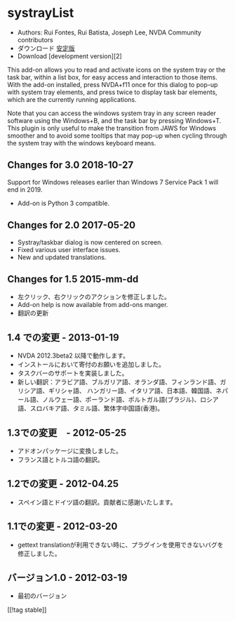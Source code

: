 # systrayList #

*   Authors: Rui Fontes, Rui Batista, Joseph Lee, NVDA Community
    contributors
*   ダウンロード [安定版][1]
*   Download [development version][2]

This add-on allows you to read and activate icons on the system tray or the
task bar, within a list box, for easy access and interaction to those
items. With the add-on installed, press NVDA+f11 once for this dialog to
pop-up with system tray elements, and press twice to display task bar
elements, which are the currently running applications.

Note that you can access the windows system tray in any screen reader
software using the Windows+B, and the task bar by pressing Windows+T. This
plugin is only useful to make the transition from JAWS for Windows smoother
and to avoid some tooltips that may pop-up when cycling through the system
tray with the windows keyboard means.

## Changes for 3.0 2018-10-27 ##

Support for Windows releases earlier than Windows 7 Service Pack 1 will end
in 2019.

* Add-on is Python 3 compatible.

## Changes for 2.0 2017-05-20 ##

* Systray/taskbar dialog is now centered on screen.
* Fixed various user interface issues.
* New and updated translations.

## Changes for 1.5 2015-mm-dd ##

* 左クリック、右クリックのアクションを修正しました。
* Add-on help is now available from add-ons manger.
* 翻訳の更新

## 1.4 での変更 - 2013-01-19 ##

* NVDA 2012.3beta2 以降で動作します。
* インストールにおいて寄付のお願いを追加しました。
* タスクバーのサポートを実装しました。
* 新しい翻訳：アラビア語、ブルガリア語、オランダ語、フィンランド語、ガリシア語、ギリシャ語、
  ハンガリー語、イタリア語、日本語、韓国語、ネパール語、ノルウェー語、ポーランド語、ポルトガル語(ブラジル)、ロシア語、スロバキア語、タミル語、繁体字中国語(香港)。

## 1.3での変更　- 2012-05-25 ##

* アドオンパッケージに変換しました。
* フランス語とトルコ語の翻訳。

## 1.2での変更 - 2012-04.25 ##

* スペイン語とドイツ語の翻訳。貢献者に感謝いたします。

## 1.1での変更 - 2012-03-20 ##

* gettext translationが利用できない時に、プラグインを使用できないバグを修正しました。

## バージョン1.0 - 2012-03-19 ##

* 最初のバージョン

[[!tag stable]]

[1]: https://addons.nvda-project.org/files/get.php?file=st

